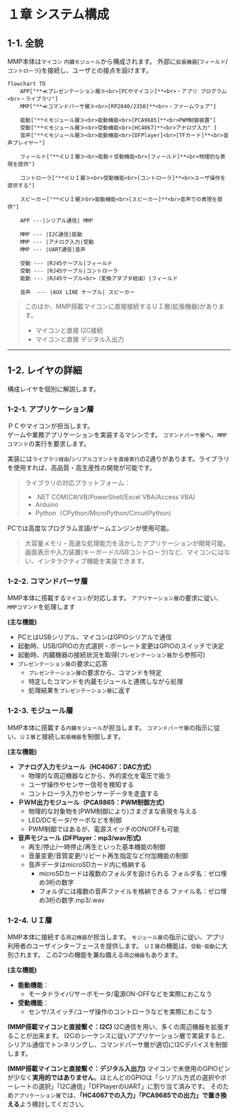 # １章 システム構成

## 1-1. 全貌
MMP本体は`マイコン` `内臓モジュール`から構成されます。
外部に`拡張機器`(`フィールド`/`コントローラ`)を接続し、ユーザとの接点を設けます。  

```mermaid
flowchart TD
    APP["**≪プレゼンテーション層≫<br>[PCやマイコン]**<br>・アプリ プログラム<br>・ライブラリ"]
    MMP["**≪コマンドパーサ層≫<br>[RP2040/2350]**<br>・ファームウェア"]

    能動["**≪モジュール層≫<br>能動機能<br>[PCA9685]**<br>PWM制御装置"]
    受動["**≪モジュール層≫<br>受動機能<br>[HC4067]**<br>アナログ入力" ]
    音声["**≪モジュール層≫<br>能動機能<br>[DFPlayer]<br>[TFカード]**<br>音声プレイヤー"]

    フィールド["**≪ＵＩ層≫<br>能動＋受動機能<br>[フィールド]**<br>物理的な表現を提供"]

    コントローラ["**≪ＵＩ層≫<br>受動機能<br>[コントローラ]**<br>ユーザ操作を提供する"]

    スピーカー["**≪ＵＩ層≫br>能動機能<br>[スピーカー]**<br>音声での表現を提供"]

    APP ---|シリアル通信| MMP

    MMP --- |I2C通信|能動
    MMP --- |アナログ入力|受動
    MMP --- |UART通信|音声

    受動 --- |RJ45ケーブル|フィールド 
    受動 --- |RJ45ケーブル|コントローラ 
    能動 --- |RJ45ケーブル<br>（変換アダプタ経由）|フィールド

    音声  --- |AUX LINE ケーブル| スピーカー
```
> このほか、MMP搭載マイコンに直接接続するＵＩ層(拡張機器)があります。
> - マイコンと直接 I2C接続
> - マイコンと直接 デジタル入出力

---
## 1-2. レイヤの詳細
構成レイヤを個別に解説します。

### 1-2-1. **アプリケーション層**
ＰＣやマイコンが担当します。  
ゲームや業務アプリケーションを実装するマシンです。
`コマンドパーサ層`へ、`MMPコマンド`の実行を要求します。

実装には`ライブラリ経由`/`シリアルコマンドを直接実行`の2通りがあります。ライブラリを使用すれば、高品質・高生産性の開発が可能です。
> ライブラリの対応プラットフォーム：
> - .NET COM(C#/VB/PowerShell/Excel VBA/Access VBA)
> - Arduino
> - Python（CPython/MicroPython/CircuitPython)

PCでは高度なプログラム言語/ゲームエンジンが使用可能。  
> 大容量メモリ・高速な処理能力を活かしたアプリケーションが開発可能。  
> 画面表示や入力装置(キーボード/USBコントローラ)など、マイコンにはない、インタラクティブ機能を実装できます。  


### 1-2-2. **コマンドパーサ層**
MMP本体に搭載する`マイコン`が対応します。
`アプリケーション層`の要求に従い、`MMPコマンド`を処理します

**(主な機能)**
  - PCとはUSBシリアル、マイコンはGPIOシリアルで通信
  - 起動時、USB/GPIOの方式選択・ボーレート変更はGPIOのスイッチで決定
  - 起動時、内臓機器の接続状況を取得(`プレゼンテーション層`から参照可)
  - `プレゼンテーション層`の要求に応答
    - `プレゼンテーション層`の要求から、コマンドを特定
    - 特定したコマンドを内蔵モジュールと連携しながら処理
    - 処理結果を`プレゼンテーション層`に返す


### 1-2-3. **モジュール層** 
MMP本体に搭載する`内臓モジュール`が担当します。
`コマンドパーサ層`の指示に従い、`ＵＩ層`と接続し`拡張機器`を制御します。

**(主な機能)**
  -  **アナログ入力モジュール（HC4067：DAC方式）**  
     - 物理的な周辺機器などから、外的変化を電圧で扱う
     - ユーザ操作やセンサー信号を検知する
     - コントローラ入力やセンサーデータを走査する
  -  **ＰＷＭ出力モジュール（PCA9865：PWM制御方式）**  
     - 物理的な対象物を(PWM制御により)さまざまな表現を与える  
     - LED/DCモータ/サーボなどを制御
     - PWM制御ではあるが、電源スイッチのON/OFFも可能
  -  **音声モジュール (DFPlayer：mp3/wav形式)**  
     - 再生/停止/一時停止/再生といった基本機能の制御
     - 音量変更/音質変更/リピート再生指定など付加機能の制御
     - 音声データはmicroSDカード内に格納する
       - microSDカードは複数のフォルダを設けられる
         フォルダ名：ゼロ埋め3桁の数字
       - フォルダには複数の音声ファイルを格納できる
         ファイル名：ゼロ埋め3桁の数字.mp3/.wav

### 1-2-4. **ＵＩ層** 
MMP本体に接続する`周辺機器`が担当します。
`モジュール層`の指示に従い、アプリ利用者のユーザインターフェースを提供します。
`ＵＩ層`の機能は、`受動`･`能動`に大別されます。
この2つの機能を兼ね備える`周辺機器`もあります。

**(主な機能)**
   - **能動機能**：
     - モータドライバ/サーボモータ/電源ON-OFFなどを実際におこなう
   - **受動機能**：
     - センサ/スイッチ/ユーザ操作のコントローラなどを実際におこなう

**(MMP搭載マイコンと直接繋ぐ：I2C)**
I2C通信を用い、多くの周辺機器を拡張することが出来ます。
I2Cのシーケンスに従いアプリケーション層で実装すると、シリアル通信でトンネリングし、コマンドパーサ層が適切にI2Cデバイスを制御します。

**(MMP搭載マイコンと直接繋ぐ：デジタル入出力)**
マイコンで未使用のGPIOピンが少なく**実用的ではありません**。ほとんどのGPIOは「シリアル方式の選択やボーレートの選択」「I2C通信」「DFPlayerのUART」に割り当て済みです。
そのため`アプリケーション層`では、**「HC4067での入力」「PCA9685での出力」で置き換える**よう検討してください。
